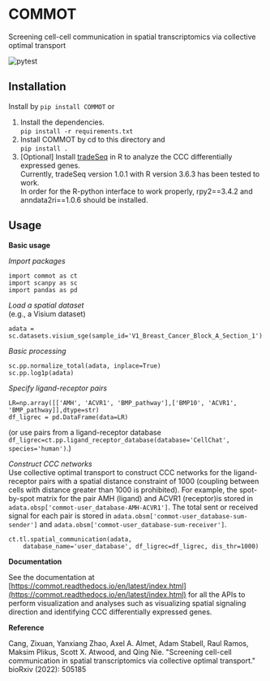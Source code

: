 # COMMOT
Screening cell-cell communication in spatial transcriptomics via collective optimal transport 

![pytest](https://github.com/zcang/COMMOT/actions/workflows/python-package.yml/badge.svg)

## Installation
Install by `pip install COMMOT` or

1. Install the dependencies. \
   `pip install -r requirements.txt`
2. Install COMMOT by cd to this directory and \
   `pip install .`
3. [Optional] Install [tradeSeq](https://github.com/statOmics/tradeSeq) in R to analyze the CCC differentially expressed genes. \
   Currently, tradeSeq version 1.0.1 with R version 3.6.3 has been tested to work. \
   In order for the R-python interface to work properly, rpy2==3.4.2 and anndata2ri==1.0.6 should be installed.

## Usage
**Basic usage**

_Import packages_
```
import commot as ct
import scanpy as sc
import pandas as pd
```
_Load a spatial dataset_ \
(e.g., a Visium dataset)
```
adata = sc.datasets.visium_sge(sample_id='V1_Breast_Cancer_Block_A_Section_1')
```
_Basic processing_
```
sc.pp.normalize_total(adata, inplace=True)
sc.pp.log1p(adata)
```
_Specify ligand-receptor pairs_
```
LR=np.array([['AMH', 'ACVR1', 'BMP_pathway'],['BMP10', 'ACVR1', 'BMP_pathway]],dtype=str)
df_ligrec = pd.DataFrame(data=LR)
```
(or use pairs from a ligand-receptor database `df_ligrec=ct.pp.ligand_receptor_database(database='CellChat', species='human')`.)

_Construct CCC networks_ \
Use collective optimal transport to construct CCC networks for the ligand-receptor pairs with a spatial distance constraint of 1000 (coupling between cells with distance greater than 1000 is prohibited). For example, the spot-by-spot matrix for the pair AMH (ligand) and ACVR1 (receptor)is stored in `adata.obsp['commot-user_database-AMH-ACVR1']`. The total sent or received signal for each pair is stored in `adata.obsm['commot-user_database-sum-sender']` and `adata.obsm['commot-user_database-sum-receiver']`.
```
ct.tl.spatial_communication(adata,
    database_name='user_database', df_ligrec=df_ligrec, dis_thr=1000)
```
**Documentation**

See the documentation at [https://commot.readthedocs.io/en/latest/index.html](https://commot.readthedocs.io/en/latest/index.html) for all the APIs to perform visualization and analyses such as visualizing spatial signaling direction and identifying CCC differentially expressed genes.

**Reference**

Cang, Zixuan, Yanxiang Zhao, Axel A. Almet, Adam Stabell, Raul Ramos, Maksim Plikus, Scott X. Atwood, and Qing Nie. "Screening cell-cell communication in spatial transcriptomics via collective optimal transport." bioRxiv (2022): 505185
